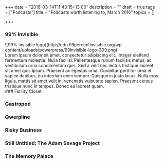 +++
date = "2016-03-14T11:43:15+13:00"
description = ""
draft = true
tags = ["Podcasts"]
title = "Podcasts worth listening to, March 2016"
topics = []

+++

<style>
img {
width: 150px;
height: 150px;
display: inline;
}
</style>

### 99% Invisible

<div class="pure-g">
<div class="pure-u-1-5">
![99% Invisible logo](http://cdn.99percentinvisible.org/wp-content/uploads/powerpress/99invisible-logo-300.png)
</div>
<div class="pure-u-4-5">Lorem ipsum dolor sit amet, consectetur adipiscing elit. Integer eleifend fermentum molestie. Nulla facilisi. Pellentesque rutrum facilisis metus, ac vestibulum urna condimentum quis. Sed a velit nec lectus tristique laoreet sit amet quis ipsum. Praesent ac egestas urna. Curabitur porttitor urna et sapien dapibus, eu interdum enim semper. Quisque in justo lacus. Nulla eros ligula, mattis sit amet velit in, venenatis vulputate sapien. Praesent cursus tristique nunc in tempus. Donec eu laoreet quam.
</div>
</div>
### Futility Closet

### Gastropod

### Qwerpline

### Risky Business

### Still Untitled: The Adam Savage Project

### The Memory Palace
